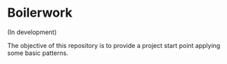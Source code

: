 # Boilerwork

(In development)

The objective of this repository is to provide a project start point applying some basic patterns.
